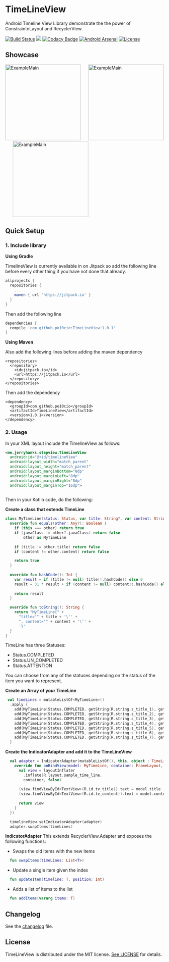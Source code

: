 # TimeLineView 
Android Timeline View Library demonstrate the the power of ConstraintnLayout and RecyclerView.


[![Build Status](https://travis-ci.org/po10cio/TimeLineView.svg?branch=master)](https://travis-ci.org/po10cio/TimeLineView)
[![](https://jitpack.io/v/po10cio/TimeLineView.svg)](https://jitpack.io/#po10cio/TimeLineView)
[![Codacy Badge](https://api.codacy.com/project/badge/Grade/ebb565a9b57641dfac51be3b6139ba9a)](https://www.codacy.com/app/po10cio/TimeLineView?utm_source=github.com&amp;utm_medium=referral&amp;utm_content=po10cio/TimeLineView&amp;utm_campaign=Badge_Grade)
[![Android Arsenal]( https://img.shields.io/badge/Android%20Arsenal-TimeLineView-green.svg?style=flat )]( https://android-arsenal.com/details/1/6540 )
[![License](https://img.shields.io/badge/License-MIT-blue.svg)](https://github.com/po10cio/TimeLineView/blob/master/LICENSE.md) 


## Showcase

<img src="sc/sc1.png" alt="ExampleMain" width="240">&nbsp;&nbsp;&nbsp;&nbsp;&nbsp;
<img src="sc/sc2.png" alt="ExampleMain" width="240">&nbsp;&nbsp;&nbsp;&nbsp;&nbsp;
<img src="sc/sc3.png" alt="ExampleMain" width="240">


## Quick Setup
### 1. Include library

**Using Gradle**

TimelineView is currently available in on Jitpack so add the following line before every other thing if you have not done that already.

```gradle
allprojects {
  repositories {
    ...
    maven { url 'https://jitpack.io' }
  }
}
```
	
Then add the following line 

``` gradle
dependencies {
  compile 'com.github.po10cio:TimeLineView:1.0.1'
}
```

**Using Maven**

Also add the following lines before adding the maven dependency

```maven
<repositories>
  <repository>
    <id>jitpack.io</id>
    <url>https://jitpack.io</url>
  </repository>
</repositories>
```
Then add the dependency

``` maven
<dependency>
  <groupId>com.github.po10cio</groupId>
  <artifactId>TimeLineView</artifactId>
  <version>1.0.1</version>
</dependency>
```

### 2. Usage
In your XML layout include the TimelineView as follows:

```xml
<me.jerryhanks.stepview.TimeLineView
  android:id="@+id/timelineView"
  android:layout_width="match_parent"
  android:layout_height="match_parent"
  android:layout_marginBottom="8dp"
  android:layout_marginLeft="8dp"
  android:layout_marginRight="8dp"
  android:layout_marginTop="16dp">
      
```
Then in your Kotlin code, do the following:
 
 **Create a class that extends TimeLine**
 
```kotlin
class MyTimeLine(status: Status, var title: String?, var content: String?) : TimeLine(status) {
  override fun equals(other: Any?): Boolean {
    if (this === other) return true
    if (javaClass != other?.javaClass) return false
        other as MyTimeLine
    
    if (title != other.title) return false
    if (content != other.content) return false

    return true
  }
  
  override fun hashCode(): Int {
    var result = if (title != null) title!!.hashCode() else 0
    result = 31 * result + if (content != null) content!!.hashCode() else 0
    
    return result
  }

  override fun toString(): String {
    return "MyTimeLine{" +
      "title='" + title + '\'' +
      ", content='" + content + '\'' +
      '}'
  }
}
```
  
  
TimeLine has three Statuses:

- Status.COMPLETED
- Status.UN_COMPLETED
- Status.ATTENTION

You can choose from any of the statuses depending on the status of the item you want to represent.

**Create an Array of your TimeLine**

```kotlin
 val timeLines = mutableListOf<MyTimeLine>()
  .apply {
    add(MyTimeLine(Status.COMPLETED, getString(R.string.s_title_1), getString(R.string.s_content_1)))
    add(MyTimeLine(Status.COMPLETED, getString(R.string.s_title_2), getString(R.string.s_content_2)))
    add(MyTimeLine(Status.COMPLETED, getString(R.string.s_title_3), getString(R.string.s_content_3)))
    add(MyTimeLine(Status.COMPLETED, getString(R.string.s_title_4), getString(R.string.s_content_4)))
    add(MyTimeLine(Status.COMPLETED, getString(R.string.s_title_5), getString(R.string.s_content_5)))
    add(MyTimeLine(Status.COMPLETED, getString(R.string.s_title_6), getString(R.string.s_content_6)))
    add(MyTimeLine(Status.COMPLETED, getString(R.string.s_title_7), getString(R.string.s_content_7)))
  }
```

**Create the IndicatorAdapter and add it to the TimeLineView**

```kotlin
  val adapter = IndicatorAdapter(mutableListOf(), this, object : TimeLineViewCallback<MyTimeLine> {
    override fun onBindView(model: MyTimeLine, container: FrameLayout, position: Int): View {
      val view = layoutInflater
        .inflate(R.layout.sample_time_line,
        container, false)
       
      (view.findViewById<TextView>(R.id.tv_title)).text = model.title
      (view.findViewById<TextView>(R.id.tv_content)).text = model.content
     
      return view
    }
  })

  timelineView.setIndicatorAdapter(adapter)
  adapter.swapItems(timeLines)
```

**IndicatorAdapter**
This extends RecyclerView.Adapter and exposes the following functions:

- Swaps the old items with the new items
```kotlin
  fun swapItems(timeLines: List<T>)
```

- Update a single item given the index
```kotlin
  fun updateItem(timeline: T, position: Int) 
```

- Adds a list of items to the list
```kotlin
  fun addItems(vararg items: T)
```
	
## Changelog

See the [changelog](/CHANGELOG.md) file.


## License

TimeLineView is distributed under the MIT license. [See LICENSE](https://github.com/po10cio/TimeLineView/blob/master/LICENSE.md) for details.
